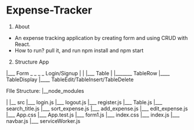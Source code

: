 # Expense-Tracker

1. About
- An expense tracking application by creating form and using CRUD with React.
- How to run?
  pull it, and run npm install and npm start
  
 
 2. Structure
 App
   
   |___ Form _ _ _ _ Login/Signup
   |                    |
   |___ Table           |
           |_______ TableRow
                        |____ TableDisplay
                        |____ TableEdit/TableInsert/TableDelete
                        
  FIle Structure:
    |__node_modules

|
|__ src
              |___ login.js
              |___ logout.js
              |___ register.js
              |___ Table.js
              |___ search_title.js
              |___ sort_expense.js
              |___ add_expense.js
              |___ edit_expense.js
              |___ App.css
              |___ App.test.js
              |___ form1.js
              |___ index.css
              |___ index.js
              |___ navbar.js
              |___ serviceWorker.js






 
